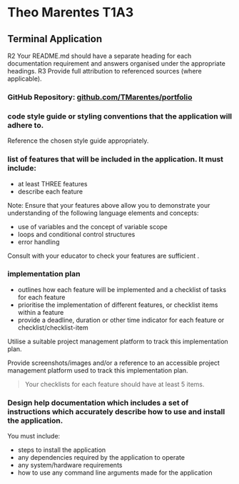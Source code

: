 # Theo Marentes T1A3
## Terminal Application

R2	Your README.md should have a separate heading for each documentation requirement and answers organised under the appropriate headings.
R3	Provide full attribution to referenced sources (where applicable).

### GitHub Repository: [github.com/TMarentes/portfolio](https://github.com/TMarentes/portfolio) 

### code style guide or styling conventions that the application will adhere to.
Reference the chosen style guide appropriately.


### list of features that will be included in the application. It must include:
- at least THREE features
- describe each feature

Note: Ensure that your features above allow you to demonstrate your understanding of the following language elements and concepts:
- use of variables and the concept of variable scope
- loops and conditional control structures
- error handling

Consult with your educator to check your features are sufficient .




### implementation plan
- outlines how each feature will be implemented and a checklist of tasks for each feature
- prioritise the implementation of different features, or checklist items within a feature
- provide a deadline, duration or other time indicator for each feature or checklist/checklist-item

Utilise a suitable project management platform to track this implementation plan.

Provide screenshots/images and/or a reference to an accessible project management platform used to track this implementation plan. 


> Your checklists for each feature should have at least 5 items.


### Design help documentation which includes a set of instructions which accurately describe how to use and install the application.

You must include:
- steps to install the application
- any dependencies required by the application to operate
- any system/hardware requirements
- how to use any command line arguments made for the application